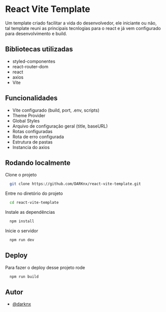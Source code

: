 
# React Vite Template

Um template criado facilitar a vida do desenvolvedor, ele iniciante ou não, tal template reuni as principais tecnlogias para o react e já vem configurado para desenvolvimento e build.


## Bibliotecas utilizadas
- styled-componentes
- react-router-dom
- react
- axios
- Vite



## Funcionalidades

- Vite configurado (build, port, .env, scripts)
- Theme Provider
- Global Styles
- Arquivo de configuração geral (title, baseURL)
- Rotas configuradas
- Rota de erro configurada
- Estrutura de pastas
- Instancia do axios




## Rodando localmente

Clone o projeto

```bash
  git clone https://github.com/DARKnx/react-vite-template.git
```

Entre no diretório do projeto

```bash
  cd react-vite-template
```

Instale as dependências

```bash
  npm install
```

Inicie o servidor

```bash
  npm run dev
```


## Deploy

Para fazer o deploy desse projeto rode

```bash
  npm run build
```

## Autor

- [@darknx](https://www.github.com/darknx)


